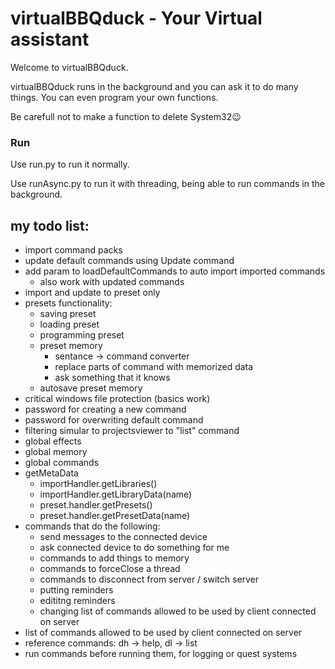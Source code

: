 # virtualBBQduck - Your Virtual assistant
Welcome to virtualBBQduck.

virtualBBQduck runs in the background and you can ask it to do many things.
You can even program your own functions.

Be carefull not to make a function to delete System32😉

### Run

Use run.py to run it normally.

Use runAsync.py to run it with threading, being able to run commands in the background.

## my todo list:
- import command packs
- update default commands using Update command
- add param to loadDefaultCommands to auto import imported commands
    - also work with updated commands
- import and update to preset only
- presets functionality:
    - saving preset
    - loading preset
    - programming preset
    - preset memory
        - sentance -> command converter
        - replace parts of command with memorized data
        - ask something that it knows
    - autosave preset memory
- critical windows file protection (basics work)
- password for creating a new command
- password for overwriting default command
- filtering simular to projectsviewer to "list" command
- global effects
- global memory
- global commands
- getMetaData
    - importHandler.getLibraries()
    - importHandler.getLibraryData(name)
    - preset.handler.getPresets()
    - preset.handler.getPresetData(name)
- commands that do the following:
    - send messages to the connected device
    - ask connected device to do something for me
    - commands to add things to memory
    - commands to forceClose a thread
    - commands to disconnect from server / switch server
    - putting reminders
    - edititng reminders
    - changing list of commands allowed to be used by client connected on server
- list of commands allowed to be used by client connected on server
- reference commands: dh -> help, dl -> list
- run commands before running them, for logging or quest systems
